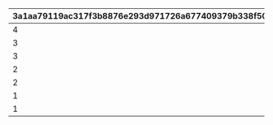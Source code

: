 |3a1aa79119ac317f3b8876e293d971726a677409379b338f50ec9c51a5cd9653|b6175b5bddf0086485fd0c9f58dba70a8683fe23e1b54c433136153e4e771e14|
| --- | --- |
|4|1|
|3|2|
|3|3|
|2|4|
|2|5|
|1|6|
|1|7|